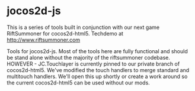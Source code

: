 jocos2d-js
==========

This is a series of tools built in conjunction with our next game RiftSummoner for cocos2d-html5. Techdemo at http://www.riftsummoner.com 

Tools for jocos2d-js. Most of the tools here are fully functional and should be stand alone without the majority of the riftsummoner codebase. HOWEVER - JC.Touchlayer is currently pinned to our private branch of cocos2d-html5. We've modified the touch handlers to merge standard and multitouch handlers. We'll open this up shortly or create a work around so the current cocos2d-html5 can be used without our mods.
